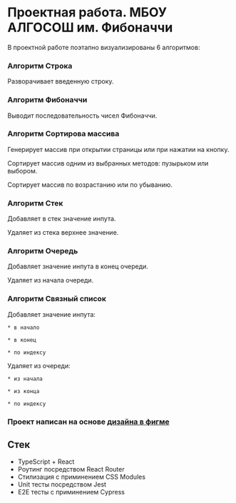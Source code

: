 # Проектная работа. МБОУ АЛГОСОШ им. Фибоначчи

В проектной работе поэтапно визуализированы 6 алгоритмов:

### Алгоритм Строка 
  Разворачивает введенную строку.
  
### Алгоритм Фибоначчи
  Выводит последовательность чисел Фибоначчи.
  
### Алгоритм Сортирова массива
  Генерирует массив при открытии страницы или при нажатии на кнопку.

  Сортирует массив одним из выбранных методов: пузырьком или выбором. 
  
  Сортирует массив по возрастанию или по убыванию.
  
### Алгоритм Стек
  Добавляет в стек значение инпута.
  
  Удаляет из стека верхнее значение.

### Алгоритм Очередь
  Добавляет значение инпута в конец очереди.
  
  Удаляет из начала очереди.
  
### Алгоритм Связный список
  Добавляет значение инпута:
  
    * в начало
    
    * в конец
    
    * по индексу
    
  Удаляет из очереди:
  
    * из начала
    
    * из конца
    
    * по индексу
  
  


### Проект написан на основе [дизайна в фигме](https://www.figma.com/file/RIkypcTQN5d37g7RRTFid0/Algososh_external_link?node-id=0%3A1)

## Стек

* TypeScript + React
* Роутинг посредством React Router
* Стилизация с приминением CSS Modules
* Unit тесты посредством Jest
* E2E тесты с приминением Cypress
